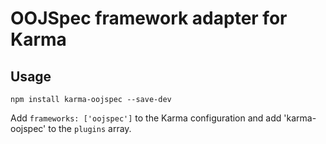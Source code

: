 # OOJSpec framework adapter for Karma

## Usage

    npm install karma-oojspec --save-dev

Add `frameworks: ['oojspec']` to the Karma configuration and add 'karma-oojspec' to the `plugins`
array.
